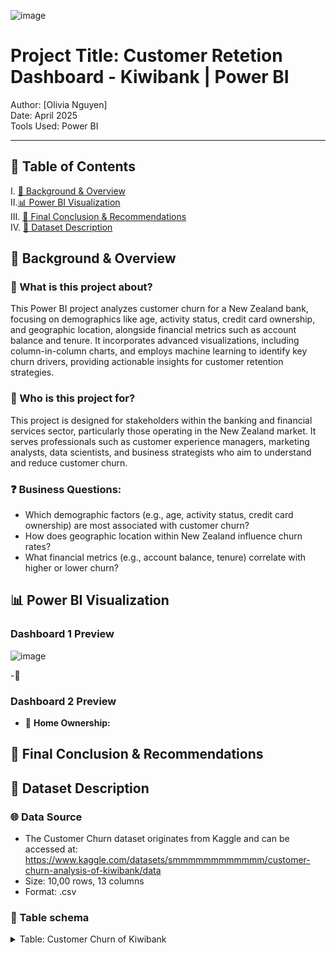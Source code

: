 
![image](https://github.com/user-attachments/assets/7d1f1cd9-3273-4972-b641-d5ac5a0c3e46)

# Project Title: Customer Retetion Dashboard - Kiwibank | Power BI



Author: [Olivia Nguyen]  
Date: April 2025  
Tools Used: Power BI 

---

## 📑 Table of Contents  
I. [📌 Background & Overview](#-background--overview)  
II.[📊 Power BI Visualization](#-power-bi-visualization)  
III. [🔎 Final Conclusion & Recommendations](#-final-conclusion--recommendations)  
IV. [📂 Dataset Description](#-dataset-description)  


## 📌 Background & Overview

### 📖 What is this project about?
This Power BI project analyzes customer churn for a New Zealand bank, focusing on demographics like age, activity status, credit card ownership, and geographic location, alongside financial metrics such as account balance and tenure. It incorporates advanced visualizations, including column-in-column charts, and employs machine learning to identify key churn drivers, providing actionable insights for customer retention strategies.


### 👤 Who is this project for?   
This project is designed for stakeholders within the banking and financial services sector, particularly those operating in the New Zealand market. It serves professionals such as customer experience managers, marketing analysts, data scientists, and business strategists who aim to understand and reduce customer churn.  

### ❓ Business Questions:
- Which demographic factors (e.g., age, activity status, credit card ownership) are most associated with customer churn?  
- How does geographic location within New Zealand influence churn rates?  
- What financial metrics (e.g., account balance, tenure) correlate with higher or lower churn?  
   
## 📊 Power BI Visualization
### Dashboard 1 Preview

![image](https://github.com/user-attachments/assets/d64b663b-04a4-4f31-8d53-a1950cc8f363)

-🚀 

      

### Dashboard 2 Preview



- 🚀 **Home Ownership:**
   
   


## 🔎 Final Conclusion & Recommendations 



## 📂 Dataset Description

### 🌐 Data Source
- The Customer Churn dataset originates from Kaggle and can be accessed at: https://www.kaggle.com/datasets/smmmmmmmmmmmm/customer-churn-analysis-of-kiwibank/data  
- Size: 10,00 rows, 13 columns
- Format: .csv

### 🔀 Table schema
<details>
<summary>Table: Customer Churn of Kiwibank </summary>  

| Number | Variable name       | Definition                                                | Data Type |
| ------ | ------------------- | --------------------------------------------------------- | --------- |
| 1      | Customer_id         | Unique identifier for each customer                       | Number    |
| 2      | Surname             | Surname of the customer                                   | Text      |
| 3      | CreditScore         | Customer’s creditworthiness                               | Number    |
| 4      | Geography           | City of the customer                                      | Text      |
| 5      | Gender              | Gender of customer                                        | Text      |
| 6      | Age                 | Age of the custome                                        | Number    |
| 7      | Tenure              | Tenure of customer in organization                        | Number    |
| 8      | Balance             | Customers' balance account                                | Number    |
| 9      | NumberOfProducts    | How many different products a customer holds              | Number    |
| 10     | Has Credit Card     | Whether a customer owns a credit card                     | Number    |
| 11     | Is Active Member    | Indicates if the customer is currently active             | Number    |
| 12     | Estimated Salary    | Annual income of the customer                             | Number    |
| 13     | Churn               | Churn Flag                                                | Number    |

</details>


